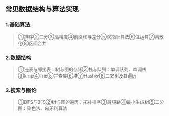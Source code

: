 ## 常见数据结构与算法实现
### 1.基础算法
> ①排序②二分③高精度④前缀和与差分⑤双指针算法⑥位运算⑦离散化⑧区间合并
### 2.数据结构
> ①链表与邻接表：树与图的存储②栈与队列：单调队列、单调栈③kmp④Trie⑤并查集⑥堆⑦Hash表⑧二叉树及其遍历
### 3.搜索与图论
> ①DFS与BFS②树与图的遍历：拓扑排序③最短路④最小生成树⑤二分图：染色法、匈牙利算法
